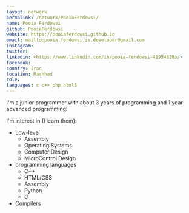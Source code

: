 ```yaml
---
layout: network
permalink: /network/PooiaFerdowsi/
name: Pooia Ferdowsi
github: PooiaFerdowsi
website: https://pooiaferdowsi.github.io
email: mailto:pooia.ferdowsi.is.developer@gmail.com
instagram:
twitter:
linkedin: <https://www.linkedin.com/in/pooia-ferdowsi-41954820a/>
facebook:
country: Iran
location: Mashhad
role:
languages: c c++ php html5
---
```


I'm a junior programmer with about 3 years of programming and 1 year advanced programming!

I'm interest in (I learn them):

* Low-level
  + Assembly
  + Operating Systems
  + Computer Design
  + MicroControl Design
* programming languages
  - C++
  - HTML/CSS
  - Assembly
  - Python
  - C
* Compilers
